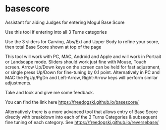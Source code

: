 # basescore
Assistant for aiding Judges for entering Mogul Base Score


Use this tool if entering into all 3 Turns categories

Use the 3 sliders for Carving, Abs/Ext and Upper Body to refine your score, then total Base Score shown at top of the page

This tool will work with PC, MAC, Android and Apple and will work in Portrait or Landscape mode.
Sliders should work just fine with Mouse, Touch screen. Arrow Up/Down keys on the screen can be held for fast adjustment, or single press Up/Down for fine-tuning by 0.1 point.
Alternatively in PC and MAC the PgUp/PgDn and Left-Arrow, Right-Arrow keys will perform similar adjustments.

Take and look and give me some feedback.

You can find the link here https://freedogski.github.io/basescore/

Alternatively there is a more advanced tool that allows entry of Base Score directly with breakdown into each of the 3 Turns Categories & subsequent fine tuning of each category.
See https://freedogski.github.io/reversebase/
